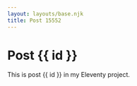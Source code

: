 ```yaml
---
layout: layouts/base.njk
title: Post 15552
---
```


# Post {{ id }}

This is post {{ id }} in my Eleventy project.
